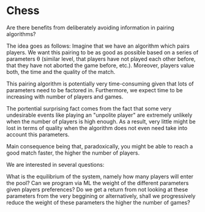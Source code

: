 # Chess
Are there benefits from deliberately avoiding information in pairing algorithms?

The idea goes as follows: Imagine that we have an algorithm which pairs players. We want this pairing to be as good as possible based on a series of parameters θ (similar level, that players have not played each other before, that they have not aborted the game before, etc.). Moreover, players value both, the time and the quality of the match.

This pairing algorithm is potentially very time-consuming given that lots of parameters need to be factored in. Furthermore, we expect time to be increasing with number of players and games.

The portential surprising fact comes from the fact that some very undesirable events like playing an "unpolite player" are extremely unlikely when the number of players is high enough. As a result, very little might be lost in terms of quality when the algorithm does not even need take into account this parameters.

Main consequence being that, paradoxically, you might be able to reach a good match faster, the higher the number of players.

We are interested in several questions:

What is the equilibrium of the system, namely how many players will enter the pool? 
Can we program via ML the weight of the different parameters given players preferences? 
Do we get a return from not looking at these parameters from the very beggining or alternatively, shall we progressively reduce the weight of these parameters the higher the number of games?
